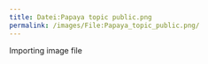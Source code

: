 ```yaml
---
title: Datei:Papaya topic public.png
permalink: /images/File:Papaya_topic_public.png/
---
```


Importing image file